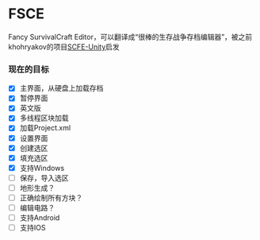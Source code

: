 # FSCE
Fancy SurvivalCraft Editor，可以翻译成“很棒的生存战争存档编辑器”，被之前khohryakov的项目[SCFE-Unity](https://github.com/khohryakov/SCFE-Unity)启发
### 现在的目标
- [x] 主界面，从硬盘上加载存档
- [x] 暂停界面
- [x] 英文版
- [x] 多线程区块加载
- [x] 加载Project.xml
- [x] 设置界面
- [x] 创建选区
- [x] 填充选区
- [x] 支持Windows
- [ ] 保存，导入选区
- [ ] 地形生成？
- [ ] 正确绘制所有方块？
- [ ] 编辑电路？
- [ ] 支持Android
- [ ] 支持IOS
